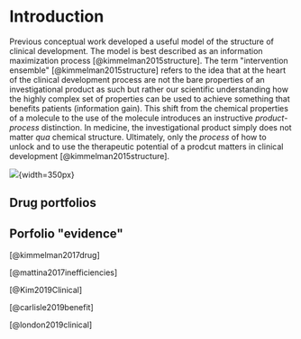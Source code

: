 # Introduction



Previous conceptual work developed a useful model of the structure of clinical development. The model is best described as an information maximization process [@kimmelman2015structure]. The term "intervention ensemble" [@kimmelman2015structure] refers to the idea that at the heart of the clinical development process are not the bare properties of an investigational product as such but rather our scientific understanding how the highly complex set of properties can be used to achieve something that benefits patients (information gain). This shift from the chemical properties of a molecule to the use of the molecule introduces an instructive *product*-*process* distinction. In medicine, the investigational product simply does not matter *qua* chemical structure. Ultimately, only the *process* of how to unlock and to use the therapeutic potential of a prodcut matters in clinical development [@kimmelman2015structure].

![](https://media.giphy.com/media/niL4NM57bz2gw/giphy.gif){width=350px}

## Drug portfolios

## Porfolio "evidence"

[@kimmelman2017drug]

[@mattina2017inefficiencies]

[@Kim2019Clinical]

[@carlisle2019benefit]

[@london2019clinical]
